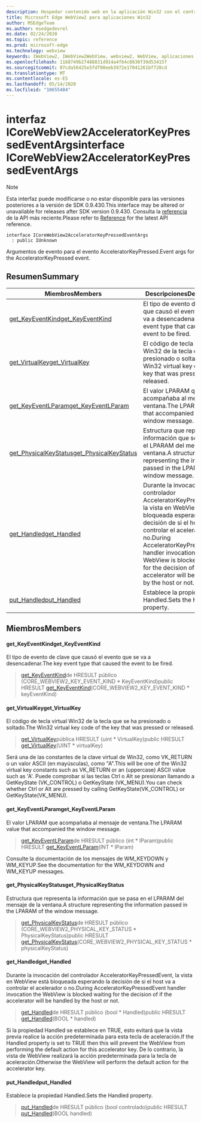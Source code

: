 ```yaml
---
description: Hospedar contenido web en la aplicación Win32 con el control Microsoft Edge WebView2
title: Microsoft Edge WebView2 para aplicaciones Win32
author: MSEdgeTeam
ms.author: msedgedevrel
ms.date: 02/24/2020
ms.topic: reference
ms.prod: microsoft-edge
ms.technology: webview
keywords: IWebView2, IWebView2WebView, webview2, WebView, aplicaciones Win32, Win32, Edge, ICoreWebView2, ICoreWebView2Host, control de explorador, HTML Edge
ms.openlocfilehash: 1168749b27488831d914a4f64c0830f39d53415f
ms.sourcegitcommit: 07cda56425e5fdf90eeb3972e17041261bf720cd
ms.translationtype: MT
ms.contentlocale: es-ES
ms.lasthandoff: 05/14/2020
ms.locfileid: "10655484"
---
```

# <span data-ttu-id="36e57-104">interfaz ICoreWebView2AcceleratorKeyPressedEventArgs</span><span class="sxs-lookup"><span data-stu-id="36e57-104">interface ICoreWebView2AcceleratorKeyPressedEventArgs</span></span> 

> [!NOTE]
> <span data-ttu-id="36e57-105">Esta interfaz puede modificarse o no estar disponible para las versiones posteriores a la versión de SDK 0.9.430.</span><span class="sxs-lookup"><span data-stu-id="36e57-105">This interface may be altered or unavailable for releases after SDK version 0.9.430.</span></span> <span data-ttu-id="36e57-106">Consulta la [referencia](../../../webview2-api-reference.md) de la API más reciente.</span><span class="sxs-lookup"><span data-stu-id="36e57-106">Please refer to [Reference](../../../webview2-api-reference.md) for the latest API reference.</span></span>

```
interface ICoreWebView2AcceleratorKeyPressedEventArgs
  : public IUnknown
```

<span data-ttu-id="36e57-107">Argumentos de evento para el evento AcceleratorKeyPressed.</span><span class="sxs-lookup"><span data-stu-id="36e57-107">Event args for the AcceleratorKeyPressed event.</span></span>

## <span data-ttu-id="36e57-108">Resumen</span><span class="sxs-lookup"><span data-stu-id="36e57-108">Summary</span></span>

 <span data-ttu-id="36e57-109">Miembros</span><span class="sxs-lookup"><span data-stu-id="36e57-109">Members</span></span>                        | <span data-ttu-id="36e57-110">Descripciones</span><span class="sxs-lookup"><span data-stu-id="36e57-110">Descriptions</span></span>
--------------------------------|---------------------------------------------
[<span data-ttu-id="36e57-111">get_KeyEventKind</span><span class="sxs-lookup"><span data-stu-id="36e57-111">get_KeyEventKind</span></span>](#get_keyeventkind) | <span data-ttu-id="36e57-112">El tipo de evento de clave que causó el evento que se va a desencadenar.</span><span class="sxs-lookup"><span data-stu-id="36e57-112">The key event type that caused the event to be fired.</span></span>
[<span data-ttu-id="36e57-113">get_VirtualKey</span><span class="sxs-lookup"><span data-stu-id="36e57-113">get_VirtualKey</span></span>](#get_virtualkey) | <span data-ttu-id="36e57-114">El código de tecla virtual Win32 de la tecla que se ha presionado o soltado.</span><span class="sxs-lookup"><span data-stu-id="36e57-114">The Win32 virtual key code of the key that was pressed or released.</span></span>
[<span data-ttu-id="36e57-115">get_KeyEventLParam</span><span class="sxs-lookup"><span data-stu-id="36e57-115">get_KeyEventLParam</span></span>](#get_keyeventlparam) | <span data-ttu-id="36e57-116">El valor LPARAM que acompañaba al mensaje de ventana.</span><span class="sxs-lookup"><span data-stu-id="36e57-116">The LPARAM value that accompanied the window message.</span></span>
[<span data-ttu-id="36e57-117">get_PhysicalKeyStatus</span><span class="sxs-lookup"><span data-stu-id="36e57-117">get_PhysicalKeyStatus</span></span>](#get_physicalkeystatus) | <span data-ttu-id="36e57-118">Estructura que representa la información que se pasa en el LPARAM del mensaje de la ventana.</span><span class="sxs-lookup"><span data-stu-id="36e57-118">A structure representing the information passed in the LPARAM of the window message.</span></span>
[<span data-ttu-id="36e57-119">get_Handled</span><span class="sxs-lookup"><span data-stu-id="36e57-119">get_Handled</span></span>](#get_handled) | <span data-ttu-id="36e57-120">Durante la invocación del controlador AcceleratorKeyPressedEvent, la vista en WebView está bloqueada esperando la decisión de si el host va a controlar el acelerador o no.</span><span class="sxs-lookup"><span data-stu-id="36e57-120">During AcceleratorKeyPressedEvent handler invocation the WebView is blocked waiting for the decision of if the accelerator will be handled by the host or not.</span></span>
[<span data-ttu-id="36e57-121">put_Handled</span><span class="sxs-lookup"><span data-stu-id="36e57-121">put_Handled</span></span>](#put_handled) | <span data-ttu-id="36e57-122">Establece la propiedad Handled.</span><span class="sxs-lookup"><span data-stu-id="36e57-122">Sets the Handled property.</span></span>

## <span data-ttu-id="36e57-123">Miembros</span><span class="sxs-lookup"><span data-stu-id="36e57-123">Members</span></span>

#### <span data-ttu-id="36e57-124">get_KeyEventKind</span><span class="sxs-lookup"><span data-stu-id="36e57-124">get_KeyEventKind</span></span> 

<span data-ttu-id="36e57-125">El tipo de evento de clave que causó el evento que se va a desencadenar.</span><span class="sxs-lookup"><span data-stu-id="36e57-125">The key event type that caused the event to be fired.</span></span>

> <span data-ttu-id="36e57-126">[get_KeyEventKind](#get_keyeventkind)de HRESULT público (CORE_WEBVIEW2_KEY_EVENT_KIND \* KeyEventKind)</span><span class="sxs-lookup"><span data-stu-id="36e57-126">public HRESULT [get_KeyEventKind](#get_keyeventkind)(CORE_WEBVIEW2_KEY_EVENT_KIND \* keyEventKind)</span></span>

#### <span data-ttu-id="36e57-127">get_VirtualKey</span><span class="sxs-lookup"><span data-stu-id="36e57-127">get_VirtualKey</span></span> 

<span data-ttu-id="36e57-128">El código de tecla virtual Win32 de la tecla que se ha presionado o soltado.</span><span class="sxs-lookup"><span data-stu-id="36e57-128">The Win32 virtual key code of the key that was pressed or released.</span></span>

> <span data-ttu-id="36e57-129">[get_VirtualKey](#get_virtualkey)pública HRESULT (uint \* VirtualKey)</span><span class="sxs-lookup"><span data-stu-id="36e57-129">public HRESULT [get_VirtualKey](#get_virtualkey)(UINT \* virtualKey)</span></span>

<span data-ttu-id="36e57-130">Será una de las constantes de la clave virtual de Win32, como VK_RETURN o un valor ASCII (en mayúsculas), como "A".</span><span class="sxs-lookup"><span data-stu-id="36e57-130">This will be one of the Win32 virtual key constants such as VK_RETURN or an (uppercase) ASCII value such as 'A'.</span></span> <span data-ttu-id="36e57-131">Puede comprobar si las teclas Ctrl o Alt se presionan llamando a GetKeyState (VK_CONTROL) o GetKeyState (VK_MENU).</span><span class="sxs-lookup"><span data-stu-id="36e57-131">You can check whether Ctrl or Alt are pressed by calling GetKeyState(VK_CONTROL) or GetKeyState(VK_MENU).</span></span>

#### <span data-ttu-id="36e57-132">get_KeyEventLParam</span><span class="sxs-lookup"><span data-stu-id="36e57-132">get_KeyEventLParam</span></span> 

<span data-ttu-id="36e57-133">El valor LPARAM que acompañaba al mensaje de ventana.</span><span class="sxs-lookup"><span data-stu-id="36e57-133">The LPARAM value that accompanied the window message.</span></span>

> <span data-ttu-id="36e57-134">[get_KeyEventLParam](#get_keyeventlparam)de HRESULT público (int \* lParam)</span><span class="sxs-lookup"><span data-stu-id="36e57-134">public HRESULT [get_KeyEventLParam](#get_keyeventlparam)(INT \* lParam)</span></span>

<span data-ttu-id="36e57-135">Consulte la documentación de los mensajes de WM_KEYDOWN y WM_KEYUP.</span><span class="sxs-lookup"><span data-stu-id="36e57-135">See the documentation for the WM_KEYDOWN and WM_KEYUP messages.</span></span>

#### <span data-ttu-id="36e57-136">get_PhysicalKeyStatus</span><span class="sxs-lookup"><span data-stu-id="36e57-136">get_PhysicalKeyStatus</span></span> 

<span data-ttu-id="36e57-137">Estructura que representa la información que se pasa en el LPARAM del mensaje de la ventana.</span><span class="sxs-lookup"><span data-stu-id="36e57-137">A structure representing the information passed in the LPARAM of the window message.</span></span>

> <span data-ttu-id="36e57-138">[get_PhysicalKeyStatus](#get_physicalkeystatus)de HRESULT público (CORE_WEBVIEW2_PHYSICAL_KEY_STATUS \* PhysicalKeyStatus)</span><span class="sxs-lookup"><span data-stu-id="36e57-138">public HRESULT [get_PhysicalKeyStatus](#get_physicalkeystatus)(CORE_WEBVIEW2_PHYSICAL_KEY_STATUS \* physicalKeyStatus)</span></span>

#### <span data-ttu-id="36e57-139">get_Handled</span><span class="sxs-lookup"><span data-stu-id="36e57-139">get_Handled</span></span> 

<span data-ttu-id="36e57-140">Durante la invocación del controlador AcceleratorKeyPressedEvent, la vista en WebView está bloqueada esperando la decisión de si el host va a controlar el acelerador o no.</span><span class="sxs-lookup"><span data-stu-id="36e57-140">During AcceleratorKeyPressedEvent handler invocation the WebView is blocked waiting for the decision of if the accelerator will be handled by the host or not.</span></span>

> <span data-ttu-id="36e57-141">[get_Handled](#get_handled)de HRESULT público (bool \* Handled)</span><span class="sxs-lookup"><span data-stu-id="36e57-141">public HRESULT [get_Handled](#get_handled)(BOOL \* handled)</span></span>

<span data-ttu-id="36e57-142">Si la propiedad Handled se establece en TRUE, esto evitará que la vista previa realice la acción predeterminada para esta tecla de aceleración.</span><span class="sxs-lookup"><span data-stu-id="36e57-142">If the Handled property is set to TRUE then this will prevent the WebView from performing the default action for this accelerator key.</span></span> <span data-ttu-id="36e57-143">De lo contrario, la vista de WebView realizará la acción predeterminada para la tecla de aceleración.</span><span class="sxs-lookup"><span data-stu-id="36e57-143">Otherwise the WebView will perform the default action for the accelerator key.</span></span>

#### <span data-ttu-id="36e57-144">put_Handled</span><span class="sxs-lookup"><span data-stu-id="36e57-144">put_Handled</span></span> 

<span data-ttu-id="36e57-145">Establece la propiedad Handled.</span><span class="sxs-lookup"><span data-stu-id="36e57-145">Sets the Handled property.</span></span>

> <span data-ttu-id="36e57-146">[put_Handled](#put_handled)de HRESULT público (bool controlado)</span><span class="sxs-lookup"><span data-stu-id="36e57-146">public HRESULT [put_Handled](#put_handled)(BOOL handled)</span></span>

